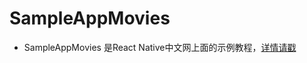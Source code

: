 # SampleAppMovies 
- SampleAppMovies 是React Native中文网上面的示例教程，[详情请戳](https://reactnative.cn/docs/sample-application-movies/)
